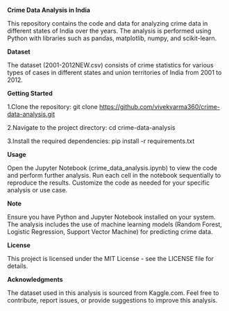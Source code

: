 **Crime Data Analysis in India**

This repository contains the code and data for analyzing crime data in different states of India over the years. The analysis is performed using Python with libraries such as pandas, matplotlib, numpy, and scikit-learn.

**Dataset**

The dataset (2001-2012NEW.csv) consists of crime statistics for various types of cases in different states and union territories of India from 2001 to 2012.

**Getting Started**

1.Clone the repository:
git clone https://github.com/vivekvarma360/crime-data-analysis.git

2.Navigate to the project directory:
cd crime-data-analysis

3.Install the required dependencies:
pip install -r requirements.txt

**Usage**

Open the Jupyter Notebook (crime_data_analysis.ipynb) to view the code and perform further analysis.
Run each cell in the notebook sequentially to reproduce the results.
Customize the code as needed for your specific analysis or use case.

**Note**

Ensure you have Python and Jupyter Notebook installed on your system.
The analysis includes the use of machine learning models (Random Forest, Logistic Regression, Support Vector Machine) for predicting crime data.

**License**

This project is licensed under the MIT License - see the LICENSE file for details.

**Acknowledgments**

The dataset used in this analysis is sourced from Kaggle.com.
Feel free to contribute, report issues, or provide suggestions to improve this analysis.
